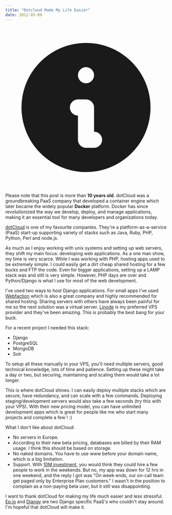 ```yaml
---
title: "Dotcloud Made My Life Easier"
date: 2012-05-09
---
```

<div id="alert_info" class="flex p-4 mb-4 text-gray-600 dark:text-gray-500 bg-yellow-100 dark:bg-slate-900 rounded-lg" role="alert">

  <svg aria-hidden="true" class="flex-shrink-0 w-5 h-5 mt-1" fill="currentColor" viewBox="0 0 20 20" xmlns="http://www.w3.org/2000/svg"><path fill-rule="evenodd" d="M18 10a8 8 0 11-16 0 8 8 0 0116 0zm-7-4a1 1 0 11-2 0 1 1 0 012 0zM9 9a1 1 0 000 2v3a1 1 0 001 1h1a1 1 0 100-2v-3a1 1 0 00-1-1H9z" clip-rule="evenodd"></path></svg>

  <div class="ml-3 text-base">
    Please note that this post is more than <strong>10 years old</strong>. dotCloud was a groundbreaking PaaS company that developed a container engine which later became the widely popular <strong>Docker</strong> platform. Docker has since revolutionized the way we develop, deploy, and manage applications, making it an essential tool for many developers and organizations today.
  </div>
</div>

[dotCloud](https://web.archive.org/web/20110728103356/https://www.dotcloud.com/) is one of my favourite companies. They're a platform-as-a-service (PaaS) start-up supporting variety of stacks such as Java, Ruby, PHP, Python, Perl and node.js.

As much as I enjoy working with unix systems and setting up web servers, they shift my main focus: developing web applications. As a one man show, my time is very scarce. While I was working with PHP, hosting apps used to be extremely simple. I could easily get a dirt cheap shared hosting for a few bucks and FTP the code. Even for bigger applications, setting up a LAMP stack was and still is very simple. However, PHP days are over and Python/Django is what I use for most of the web development.

I've used two ways to host Django applications. For small apps I've used [Webfaction](http://webfaction.com/) which is also a great company and highly recommended for shared hosting. Sharing servers with others have always been painful for me so the next solution was a virtual server. [Linode](http://linode.com/) is my preferred VPS provider and they've been amazing. This is probably the best bang for your buck.

For a recent project I needed this stack:

*   Django
*   PostgreSQL
*   MongoDB
*   Solr

To setup all these manually in your VPS, you'll need multiple servers, good technical knowledge, lots of time and patience. Setting up these might take a day or two, but securing, maintaining and scaling them would take a lot longer.

This is where dotCloud shines. I can easily deploy multiple stacks which are secure, have redundancy, and can scale with a few commands. Deploying staging/development servers would also take a few seconds (try this with your VPS). With their new pricing model, you can have unlimited development apps which is great for people like me who start many projects and complete a few ! :)

What I don't like about dotCloud:

*   No servers in Europe.
*   According to their new beta pricing, databases are billed by their RAM usage. I think this should be based on storage.
*   No naked domains. You have to use www before your domain name, which is a big limitation.
*   Support. With [10M investment](http://gigaom.com/cloud/dotcloud-gets-10m-to-redefine-cloud-openness/), you would think they could hire a few people to work in the weekends. But no, my app was down for 12 hrs in one weekend, and the reply I got was "On week-ends, our on-call team get paged only by Enterprise Plan customers." I wasn't in the position to complain as a non-paying beta user, but it still was disappointing.

I want to thank dotCloud for making my life much easier and less stressful. [Ep.io](https://www.ep.io/blog/epio-closing-down/) and [Djangy](http://news.ycombinator.com/item?id=2269406) are two Django specific PaaS's who couldn't stay around. I'm hopeful that dotCloud will make it.
